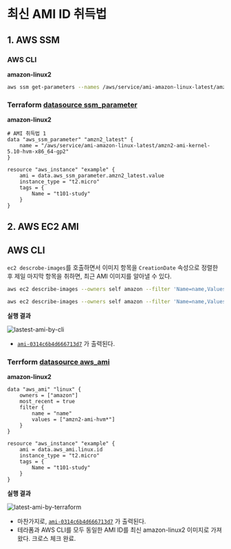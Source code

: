 # 최신 AMI ID 취득법

## 1. AWS SSM

### AWS CLI

**amazon-linux2**

```bash
aws ssm get-parameters --names /aws/service/ami-amazon-linux-latest/amzn2-ami-kernel-5.10-hvm-x86_64-gp2
```

### Terraform [datasource ssm_parameter](https://registry.terraform.io/providers/hashicorp/aws/3.28.0/docs/data-sources/ssm_parameter)

**amazon-linux2**

```hcl
# AMI 취득법 1
data "aws_ssm_parameter" "amzn2_latest" {
    name = "/aws/service/ami-amazon-linux-latest/amzn2-ami-kernel-5.10-hvm-x86_64-gp2"
}

resource "aws_instance" "example" {
    ami = data.aws_ssm_parameter.amzn2_latest.value
    instance_type = "t2.micro"
    tags = {
        Name = "t101-study"
    }
}
```

## 2. AWS EC2 AMI

## AWS CLI

`ec2 descrobe-images`를 호출하면서 이미지 항목을 `CreationDate` 속성으로 정렬한 후 제일 마지막 항목을 취하면, 최근 AMI 이미지를 알아낼 수 있다.

```bash
aws ec2 describe-images --owners self amazon --filter 'Name=name,Values=amzn2-ami-hvm*' --query 'sort_by(Images, &CreationDate)[-1:].Name'
```

```bash
aws ec2 describe-images --owners self amazon --filter 'Name=name,Values=amzn2-ami-hvm*' --query 'sort_by(Images, &CreationDate)[-1:].ImageId'
```

**실행 결과**

![lastest-ami-by-cli](https://github.com/binchoo/terraform-study/assets/15683098/9cd8a36e-e3cc-4d4b-93f4-96f2f4bb41ee)

 - [`ami-0314c6b4d666713d7`](https://ap-northeast-2.console.aws.amazon.com/ec2/home?region=ap-northeast-2#ImageDetails:imageId=ami-0314c6b4d666713d7) 가 출력된다.

### Terrform [datasource aws_ami](https://registry.terraform.io/providers/hashicorp/aws/3.54.0/docs/data-sources/ami)

**amazon-linux2**

```hcl
data "aws_ami" "linux" {
    owners = ["amazon"]
    most_recent = true
    filter {
        name = "name"
        values = ["amzn2-ami-hvm*"]
    }
}

resource "aws_instance" "example" {
    ami = data.aws_ami.linux.id
    instance_type = "t2.micro"
    tags = {
        Name = "t101-study"
    }
}
```

**실행 결과**

![latest-ami-by-terraform](https://github.com/binchoo/terraform-study/assets/15683098/f78c3ead-b722-4c35-8319-8ff1f8db3f53)

- 마찬가지로, [`ami-0314c6b4d666713d7`](https://ap-northeast-2.console.aws.amazon.com/ec2/home?region=ap-northeast-2#ImageDetails:imageId=ami-0314c6b4d666713d7) 가 출력된다.
- 테라폼과 AWS CLI를 모두 동일한 AMI ID를 최신 amazon-linux2 이미지로 가져왔다. 크로스 체크 완료.
